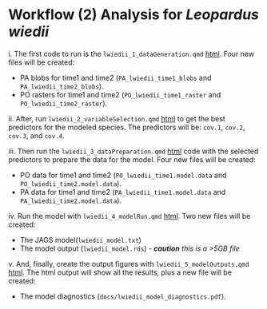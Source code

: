 # Workflow (2) Analysis for *Leopardus wiedii*

  i. The first code to run is the `lwiedii_1_dataGeneration.qmd` [html](/hotspots-of-change/code/Leopardus%20wiedii/lwiedii_1_dataGeneration.html). Four new files will be created: 
  - PA blobs for time1 and time2 (`PA_lwiedii_time1_blobs` and `PA_lwiedii_time2_blobs`).  
  - PO rasters for time1 and time2 (`PO_lwiedii_time1_raster` and `PO_lwiedii_time2_raster`).  

  ii. After, run `lwiedii_2_variableSelection.qmd` [html](/hotspots-of-change/code/Leopardus%20wiedii/lwiedii_2_variableSelection.html) to get the best predictors for the modeled species. The predictors will be: `cov.1`, `cov.2`, `cov.3`, and `cov.4`.  

  iii. Then run the `lwiedii_3_dataPreparation.qmd` [html](/hotspots-of-change/code/Leopardus%20wiedii/lwiedii_3_dataPreparation.html) code with the selected predictors to prepare the data for the model. Four new files will be created:    
  - PO data for time1 and time2 (`PO_lwiedii_time1.model.data` and `PO_lwiedii_time2.model.data`).  
  - PA data for time1 and time2 (`PA_lwiedii_time1.model.data` and `PA_lwiedii_time2.model.data`).  
  
  iv. Run the model with `lwiedii_4_modelRun.qmd`  [html](/hotspots-of-change/code/Leopardus%20wiedii/lwiedii_4_modelRun.html). Two new files will be created:    
  - The JAGS model(`lwiedii_model.txt`)  
  - The model output (`lwiedii_model.rds`) - ***caution** this is a >5GB file*  
  
  v. And, finally, create the output figures with `lwiedii_5_modelOutputs.qmd` [html](/hotspots-of-change/code/Leopardus%20wiedii/lwiedii_5_modelOutputs.html). The html output will show all the results, plus a new file will be created:    
  - The model diagnostics (`docs/lwiedii_model_diagnostics.pdf`).  

